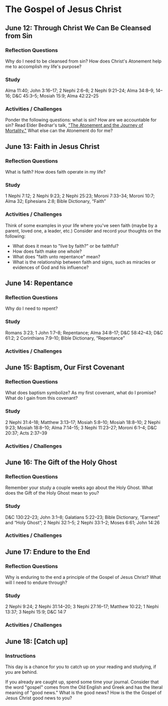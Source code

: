 # The Gospel of Jesus Christ
## June 12: Through Christ We Can Be Cleansed from Sin

### Reflection Questions
Why do I need to be cleansed from sin? How does Christ's Atonement help me to accomplish my life's purpose?

### Study
Alma 11:40; John 3:16–17; 2 Nephi 2:6–8; 2 Nephi 9:21–24; Alma 34:8–9, 14–16; D&C 45:3–5; Mosiah 15:9; Alma 42:22–25

### Activities / Challenges

Ponder the following questions: what is sin? How are we accountable for sin? Read Elder Bednar's talk, ["The Atonement and the Journey of Mortality."](https://www.lds.org/ensign/2012/04/the-atonement-and-the-journey-of-mortality?lang=eng) What else can the Atonement do for me?

## June 13: Faith in Jesus Christ

### Reflection Questions
What is faith? How does faith operate in my life?

### Study
1 Nephi 7:12; 2 Nephi 9:23; 2 Nephi 25:23; Moroni 7:33–34; Moroni 10:7; Alma 32; Ephesians 2:8; Bible Dictionary, “Faith”

### Activities / Challenges
Think of some examples in your life where you've seen faith (maybe by a parent, loved one, a leader, etc.) Consider and record your thoughts on the following: 

* What does it mean to "live by faith?" or be faithful?
* How does faith make one whole?
* What does "faith unto repentance" mean?
* What is the relationship between faith and signs, such as miracles or evidences of God and his influence?

## June 14: Repentance

### Reflection Questions
Why do I need to repent?

### Study
Romans 3:23; 1 John 1:7–8; Repentance; Alma 34:8–17; D&C 58:42–43; D&C 61:2; 2 Corinthians 7:9–10; Bible Dictionary, “Repentance”

### Activities / Challenges

## June 15: Baptism, Our First Covenant

### Reflection Questions
What does baptism symbolize? As my first covenant, what do I promise? What do I gain from this covenant?

### Study
2 Nephi 31:4–18; Matthew 3:13–17; Mosiah 5:8–10; Mosiah 18:8–10; 2 Nephi 9:23; Mosiah 18:8–10; Alma 7:14–15; 3 Nephi 11:23–27; Moroni 6:1–4; D&C 20:37; Acts 2:37–39

### Activities / Challenges

## June 16: The Gift of the Holy Ghost

### Reflection Questions
Remember your study a couple weeks ago about the Holy Ghost. What does the Gift of the Holy Ghost mean to you?

### Study
D&C 130:22–23; John 3:1–8; Galatians 5:22–23; Bible Dictionary, “Earnest” and “Holy Ghost”; 2 Nephi 32:1–5; 2 Nephi 33:1–2; Moses 6:61; John 14:26

### Activities / Challenges

## June 17: Endure to the End

### Reflection Questions
Why is enduring to the end a principle of the Gospel of Jesus Christ? What will I need to endure through?

### Study
2 Nephi 9:24; 2 Nephi 31:14–20; 3 Nephi 27:16–17; Matthew 10:22; 1 Nephi 13:37; 3 Nephi 15:9; D&C 14:7

### Activities / Challenges

## June 18: [Catch up]

### Instructions

This day is a chance for you to catch up on your reading and studying, if you are behind.

If you already are caught up, spend some time your journal. Consider that the word "gospel" comes from the Old English and Greek and has the literal meaning of "good news." What is the good news? How is the the Gospel of Jesus Christ good news to you?
